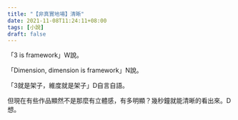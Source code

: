 ```yaml
---
title: "【非真實地場】清晰"
date: 2021-11-08T11:24:11+08:00
tags: [小說]
draft: false
---
```


「3 is framework」W說。  

「Dimension, dimension is framework」N說。  

「3就是架子，維度就是架子」D自言自語。

但現在有些作品顯然不是那麼有立體感，有多明顯？幾秒鐘就能清晰的看出來。D想。  